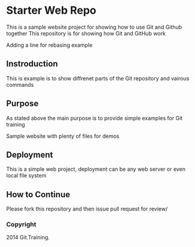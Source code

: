 # Starter Web Repo
This is a sample website project for showing how to use Git and Github together
This repository is for showing how Git and GitHub work

Adding a line for rebasing example
## Instroduction
This is example is to show diffrenet parts of the Git repository and vairous  commands
## Purpose
As stated above the main purpose is to provide simple examples for Git training

Sample website with plenty of files for demos

## Deployment
This is a simple web project, deployment can be any web server or even local file system 

## How to Continue
Please fork this repository and then issue pull request for review/
### Copyright
2014 Git.Training.